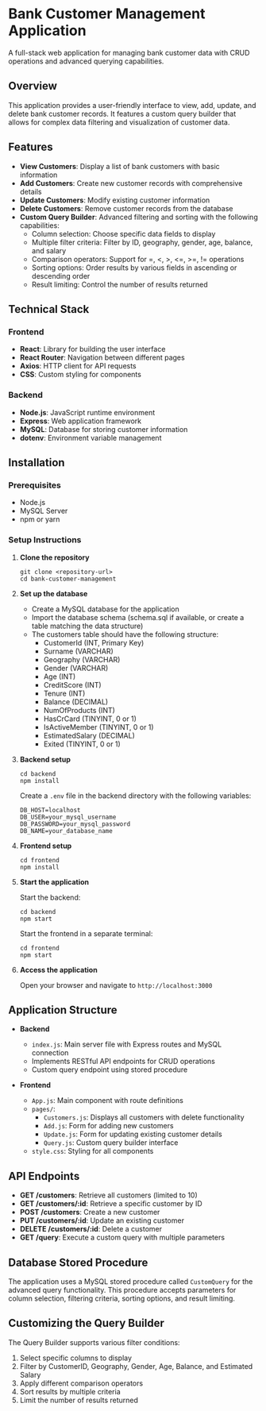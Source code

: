 # Bank Customer Management Application

A full-stack web application for managing bank customer data with CRUD operations and advanced querying capabilities.

## Overview

This application provides a user-friendly interface to view, add, update, and delete bank customer records. It features a custom query builder that allows for complex data filtering and visualization of customer data.

## Features

- **View Customers**: Display a list of bank customers with basic information
- **Add Customers**: Create new customer records with comprehensive details
- **Update Customers**: Modify existing customer information
- **Delete Customers**: Remove customer records from the database
- **Custom Query Builder**: Advanced filtering and sorting with the following capabilities:
  - Column selection: Choose specific data fields to display
  - Multiple filter criteria: Filter by ID, geography, gender, age, balance, and salary
  - Comparison operators: Support for =, <, >, <=, >=, != operations
  - Sorting options: Order results by various fields in ascending or descending order
  - Result limiting: Control the number of results returned

## Technical Stack

### Frontend
- **React**: Library for building the user interface
- **React Router**: Navigation between different pages
- **Axios**: HTTP client for API requests
- **CSS**: Custom styling for components

### Backend
- **Node.js**: JavaScript runtime environment
- **Express**: Web application framework
- **MySQL**: Database for storing customer information
- **dotenv**: Environment variable management

## Installation

### Prerequisites
- Node.js
- MySQL Server
- npm or yarn

### Setup Instructions

1. **Clone the repository**
   ```
   git clone <repository-url>
   cd bank-customer-management
   ```

2. **Set up the database**
   - Create a MySQL database for the application
   - Import the database schema (schema.sql if available, or create a table matching the data structure)
   - The customers table should have the following structure:
     - CustomerId (INT, Primary Key)
     - Surname (VARCHAR)
     - Geography (VARCHAR)
     - Gender (VARCHAR)
     - Age (INT)
     - CreditScore (INT)
     - Tenure (INT)
     - Balance (DECIMAL)
     - NumOfProducts (INT)
     - HasCrCard (TINYINT, 0 or 1)
     - IsActiveMember (TINYINT, 0 or 1)
     - EstimatedSalary (DECIMAL)
     - Exited (TINYINT, 0 or 1)

3. **Backend setup**
   ```
   cd backend
   npm install
   ```

   Create a `.env` file in the backend directory with the following variables:
   ```
   DB_HOST=localhost
   DB_USER=your_mysql_username
   DB_PASSWORD=your_mysql_password
   DB_NAME=your_database_name
   ```

4. **Frontend setup**
   ```
   cd frontend
   npm install
   ```

5. **Start the application**
   
   Start the backend:
   ```
   cd backend
   npm start
   ```
   
   Start the frontend in a separate terminal:
   ```
   cd frontend
   npm start
   ```

6. **Access the application**
   
   Open your browser and navigate to `http://localhost:3000`

## Application Structure

- **Backend**
  - `index.js`: Main server file with Express routes and MySQL connection
  - Implements RESTful API endpoints for CRUD operations
  - Custom query endpoint using stored procedure

- **Frontend**
  - `App.js`: Main component with route definitions
  - `pages/`:
    - `Customers.js`: Displays all customers with delete functionality
    - `Add.js`: Form for adding new customers
    - `Update.js`: Form for updating existing customer details
    - `Query.js`: Custom query builder interface
  - `style.css`: Styling for all components

## API Endpoints

- **GET /customers**: Retrieve all customers (limited to 10)
- **GET /customers/:id**: Retrieve a specific customer by ID
- **POST /customers**: Create a new customer
- **PUT /customers/:id**: Update an existing customer
- **DELETE /customers/:id**: Delete a customer
- **GET /query**: Execute a custom query with multiple parameters

## Database Stored Procedure

The application uses a MySQL stored procedure called `CustomQuery` for the advanced query functionality. This procedure accepts parameters for column selection, filtering criteria, sorting options, and result limiting.

## Customizing the Query Builder

The Query Builder supports various filter conditions:
1. Select specific columns to display
2. Filter by CustomerID, Geography, Gender, Age, Balance, and Estimated Salary
3. Apply different comparison operators
4. Sort results by multiple criteria
5. Limit the number of results returned

